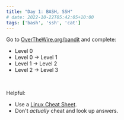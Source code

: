 ```yaml
---
title: "Day 1: BASH, SSH"
# date: 2022-10-22T05:42:05+10:00
tags: ['bash', 'ssh', 'cat']
---
```


Go to [OverTheWire.org/bandit](https://overthewire.org/wargames/bandit/) and complete:
- Level 0
- Level 0 → Level 1
- Level 1 → Level 2
- Level 2 → Level 3

<br>

Helpful:
- Use a [Linux Cheat Sheet](https://cheatography.com/davechild/cheat-sheets/linux-command-line/).
- Don't *actually* cheat and look up answers.
